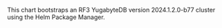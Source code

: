 This chart bootstraps an RF3 YugabyteDB version 2024.1.2.0-b77 cluster using the Helm Package Manager.
